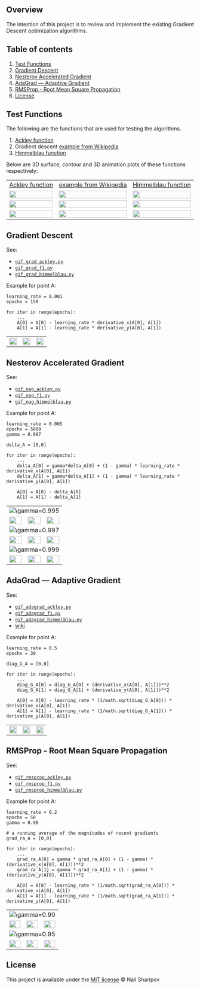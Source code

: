 ## Overview
The intention of this project is to review and implement the existing Gradient Descent optimization algorithms.

## Table of contents
1. [Test Functions](#test-functions)
2. [Gradient Descent](#gradient-descent)
3. [Nesterov Accelerated Gradient](#nesterov-accelerated-gradient)
4. [AdaGrad — Adaptive Gradient](#adagrad--adaptive-gradient)
5. [RMSProp - Root Mean Square Propagation](#rmsprop---root-mean-square-propagation)
6. [License](#license)

## Test Functions

The following are the functions that are used for testing the algorithms.

1. [Ackley function](https://en.wikipedia.org/wiki/Ackley_function)
2. Gradient descent [example from Wikipedia](https://en.wikipedia.org/wiki/Gradient_descent#Examples)
3. [Himmelblau function](https://en.wikipedia.org/wiki/Himmelblau%27s_function)

Below are 3D surface, contour and 3D animation plots of these functions respectively:

<table>
  <tr>
    <td align=center><a href="https://en.wikipedia.org/wiki/Ackley_function">Ackley function</a></td>
    <td align=center><a href="https://en.wikipedia.org/wiki/Gradient_descent#Examples">example from Wikipedia</a></td>
    <td align=center><a href="https://en.wikipedia.org/wiki/Himmelblau%27s_function">Himmelblau function</a></td>
  </tr>
  <tr>
    <td><img src="/python/images/function-ackley-surface.png?raw=true" width="100%"></td>
    <td><img src="/python/images/function-f1-surface.png?raw=true" width="100%"></td>
    <td><img src="/python/images/function-himmelblau-surface.png?raw=true" width="100%"></td>
  </tr>
  <tr>
    <td><img src="/python/images/function-ackley-contour.png?raw=true" width="100%"></td>
    <td><img src="/python/images/function-f1-contour.png?raw=true" width="100%"></td>
    <td><img src="/python/images/function-himmelblau-contour.png?raw=true" width="100%"></td>
  </tr>
  <tr>
    <td><img src="/python/images/function-ackley.gif?raw=true" width="100%"></td>
    <td><img src="/python/images/function-f1.gif?raw=true" width="100%"></td>
    <td><img src="/python/images/function-himmelblau.gif?raw=true" width="100%"></td>
  </tr>
</table>

## Gradient Descent

See: 
- [`gif_grad_ackley.py`](python/gif_grad_ackley.py)
- [`gif_grad_f1.py`](python/gif_grad_f1.py.py)
- [`gif_grad_himmelblau.py`](python/gif_grad_himmelblau.py.py)

Example for point A:
```
learning_rate = 0.001
epochs = 150

for iter in range(epochs):
    ...
    A[0] = A[0] - learning_rate * derivative_x(A[0], A[1])
    A[1] = A[1] - learning_rate * derivative_y(A[0], A[1])
```

<table>
  <tr>
    <td><img src="/python/images/grad-ackley.gif?raw=true" width="100%"></td>
    <td><img src="/python/images/grad-f1.gif?raw=true" width="100%"></td>
    <td><img src="/python/images/grad-himmelblau.gif?raw=true" width="100%"></td>
  </tr>
</table>

## Nesterov Accelerated Gradient

See: 
- [`gif_nag_ackley.py`](python/gif_nag_ackley.py)
- [`gif_nag_f1.py`](python/gif_nag_f1.py.py)
- [`gif_nag_himmelblau.py`](python/gif_nag_himmelblau.py.py)

Example for point A:
```
learning_rate = 0.005
epochs = 5000
gamma = 0.997

delta_A = [0,0]

for iter in range(epochs):
    ...
    delta_A[0] = gamma*delta_A[0] + (1 - gamma) * learning_rate * derivative_x(A[0], A[1])
    delta_A[1] = gamma*delta_A[1] + (1 - gamma) * learning_rate * derivative_y(A[0], A[1])
    
    A[0] = A[0] - delta_A[0]
    A[1] = A[1] - delta_A[1]
```

<table>
  <tr>
    <td align="center" colspan = 3><img src="https://latex.codecogs.com/svg.latex?\gamma=0.995" title="\gamma=0.995"/></td>
  </tr>
  <tr>
    <td><img src="/python/images/nag-ackley-gamma-995.gif?raw=true" width="100%"></td>
    <td><img src="/python/images/nag-f1-gamma-995.gif?raw=true" width="100%"></td>
    <td><img src="/python/images/nag-himmelblau-gamma-995.gif?raw=true" width="100%"></td>
  </tr>
  <tr>
    <td align="center" colspan = 3><img src="https://latex.codecogs.com/svg.latex?\gamma=0.997" title="\gamma=0.997"/></td>
  </tr>
  <tr>
    <td><img src="/python/images/nag-ackley-gamma-997.gif?raw=true" width="100%"></td>
    <td><img src="/python/images/nag-f1-gamma-997.gif?raw=true" width="100%"></td>
    <td><img src="/python/images/nag-himmelblau-gamma-997.gif?raw=true" width="100%"></td>
  </tr>
  <tr>
    <td align="center" colspan = 3><img src="https://latex.codecogs.com/svg.latex?\gamma=0.999" title="\gamma=0.999"/></td>
  </tr>
  <tr>
    <td><img src="/python/images/nag-ackley-gamma-999.gif?raw=true" width="100%"></td>
    <td><img src="/python/images/nag-f1-gamma-999.gif?raw=true" width="100%"></td>
    <td><img src="/python/images/nag-himmelblau-gamma-999.gif?raw=true" width="100%"></td>
  </tr>
</table>

## AdaGrad — Adaptive Gradient

See: 
- [`gif_adagrad_ackley.py`](python/gif_adagrad_ackley.py)
- [`gif_adagrad_f1.py`](python/gif_adagrad_f1.py.py)
- [`gif_adagrad_himmelblau.py`](python/gif_adagrad_himmelblau.py.py)
- [wiki](https://en.wikipedia.org/wiki/Stochastic_gradient_descent#AdaGrad)

Example for point A:
```
learning_rate = 0.5
epochs = 30

diag_G_A = [0,0]

for iter in range(epochs):
    ...
    diag_G_A[0] = diag_G_A[0] + (derivative_x(A[0], A[1]))**2
    diag_G_A[1] = diag_G_A[1] + (derivative_y(A[0], A[1]))**2
    
    A[0] = A[0] - learning_rate * (1/math.sqrt(diag_G_A[0])) * derivative_x(A[0], A[1])
    A[1] = A[1] - learning_rate * (1/math.sqrt(diag_G_A[1])) * derivative_y(A[0], A[1])
```


<table>
  <tr>
    <td><img src="/python/images/adagrad-ackley.gif?raw=true" width="100%"></td>
    <td><img src="/python/images/adagrad-f1.gif?raw=true" width="100%"></td>
    <td><img src="/python/images/adagrad-himmelblau.gif?raw=true" width="100%"></td>
  </tr>
</table>

## RMSProp - Root Mean Square Propagation

See: 
- [`gif_rmsprop_ackley.py`](python/gif_rmsprop_ackley.py)
- [`gif_rmsprop_f1.py`](python/gif_rmsprop_f1.py.py)
- [`gif_rmsprop_himmelblau.py`](python/gif_rmsprop_himmelblau.py.py)

Example for point A:
```
learning_rate = 0.2
epochs = 50
gamma = 0.90

# a running average of the magnitudes of recent gradients
grad_ra_A = [0,0]

for iter in range(epochs):
    ...
    grad_ra_A[0] = gamma * grad_ra_A[0] + (1 - gamma) * (derivative_x(A[0], A[1]))**2
    grad_ra_A[1] = gamma * grad_ra_A[1] + (1 - gamma) * (derivative_y(A[0], A[1]))**2
    
    A[0] = A[0] - learning_rate * (1/math.sqrt(grad_ra_A[0])) * derivative_x(A[0], A[1])
    A[1] = A[1] - learning_rate * (1/math.sqrt(grad_ra_A[1])) * derivative_y(A[0], A[1])
```

<table>
  <tr>
    <td align="center" colspan = 3><img src="https://latex.codecogs.com/svg.latex?\gamma=0.90" title="\gamma=0.90"/></td>
  </tr>
  <tr>
    <td><img src="/python/images/rmsprop-ackley-gamma-090.gif?raw=true" width="100%"></td>
    <td><img src="/python/images/rmsprop-f1-gamma-090.gif?raw=true" width="100%"></td>
    <td><img src="/python/images/rmsprop-himmelblau-gamma-090.gif?raw=true" width="100%"></td>
  </tr>
  <tr>
    <td align="center" colspan = 3><img src="https://latex.codecogs.com/svg.latex?\gamma=0.95 " title="\gamma=0.95"/></td>
  </tr>
  <tr>
    <td><img src="/python/images/rmsprop-ackley-gamma-095.gif?raw=true" width="100%"></td>
    <td><img src="/python/images/rmsprop-f1-gamma-095.gif?raw=true" width="100%"></td>
    <td><img src="/python/images/rmsprop-himmelblau-gamma-095.gif?raw=true" width="100%"></td>
  </tr>
</table>

## License

This project is available under the [MIT license](LICENSE) © Nail Sharipov
